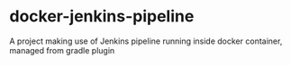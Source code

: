 # docker-jenkins-pipeline
A project making use of Jenkins pipeline running inside docker container, managed from gradle plugin
